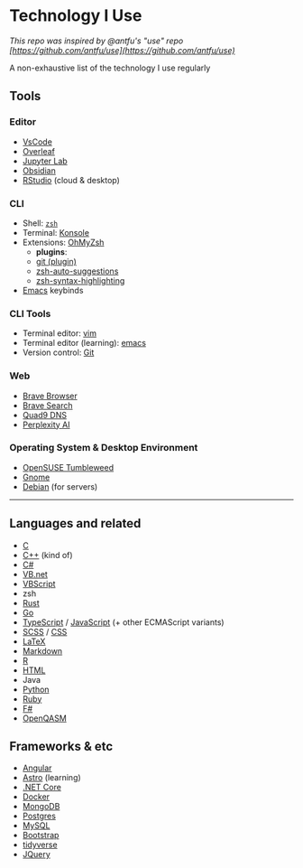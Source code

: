 # Technology I Use

_This repo was inspired by @antfu's "use" repo [https://github.com/antfu/use](https://github.com/antfu/use)_

A non-exhaustive list of the technology I use regularly

## Tools

### Editor

- [VsCode](https://code.visualstudio.com/)
- [Overleaf](https://overleaf.com/)
- [Jupyter Lab](https://jupyter.org/)
- [Obsidian](https://obsidian.md/)
- [RStudio](https://posit.co/download/rstudio-desktop/) (cloud & desktop)

### CLI

- Shell: [`zsh`](https://zsh.org/)
- Terminal: [Konsole](https://konsole.kde.org/)
- Extensions: [OhMyZsh](https://ohmyz.sh/)
  - **plugins**:
  - [git (plugin)](https://github.com/ohmyzsh/ohmyzsh/blob/master/plugins/git/git.plugin.zsh)
  - [zsh-auto-suggestions](https://github.com/marlonrichert/zsh-autocomplete)
  - [zsh-syntax-highlighting](https://github.com/zsh-users/zsh-syntax-highlighting)
- [Emacs](https://www.gnu.org/software/emacs/) keybinds

### CLI Tools

- Terminal editor: [vim](https://www.vim.org/)
- Terminal editor (learning): [emacs](https://www.gnu.org/software/emacs/)
- Version control: [Git](https://git-scm.com/)

### Web

- [Brave Browser](https://brave.com/)
- [Brave Search](http://search.brave.com/)
- [Quad9 DNS](https://www.quad9.net/)
- [Perplexity AI](http://perplexity.ai/)

### Operating System & Desktop Environment

- [OpenSUSE Tumbleweed](https://get.opensuse.org/tumbleweed/)
- [Gnome](https://www.gnome.org/)
- [Debian](https://www.debian.org/) (for servers)

---

## Languages and related

- [C](https://www.iso.org/standard/74528.html)
- [C++](https://isocpp.org/) (kind of)
- [C#](https://docs.microsoft.com/en-us/dotnet/csharp/)
- [VB.net](https://docs.microsoft.com/en-us/dotnet/visual-basic/)
- [VBScript](https://docs.microsoft.com/en-us/previous-versions/t0aew7h6(v=vs.85))
- zsh
- [Rust](https://www.rust-lang.org/)
- [Go](https://go.dev/)
- [TypeScript](https://www.typescriptlang.org/) / [JavaScript](https://www.ecma-international.org/technical-committees/tc39/) (+ other ECMAScript variants)
- [SCSS](https://sass-lang.com/) / [CSS](https://drafts.csswg.org/)
- [LaTeX](https://www.latex-project.org/)
- [Markdown](https://www.markdownguide.org/)
- [R](https://www.r-project.org/)
- [HTML](https://html.spec.whatwg.org/multipage/)
- Java
- [Python](https://www.python.org/)
- [Ruby](https://www.ruby-lang.org/en/)
- [F#](https://fsharp.org/)
- [OpenQASM](https://openqasm.com/)

## Frameworks & etc

- [Angular](https://angular.io/)
- [Astro](https://astro.build/) (learning)
- [.NET Core](https://dotnet.microsoft.com/en-us/)
- [Docker](https://www.docker.com/)
- [MongoDB](https://www.mongodb.com/)
- [Postgres](https://www.postgresql.org/)
- [MySQL](https://www.mysql.com/)
- [Bootstrap](https://getbootstrap.com/)
- [tidyverse](https://tidyverse.org)
- [JQuery](https://jquery.com/)
